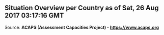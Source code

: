 ## Situation Overview per Country as of Sat, 26 Aug 2017 03:17:16 GMT

Source: **ACAPS (Assessment Capacities Project) - https://www.acaps.org**